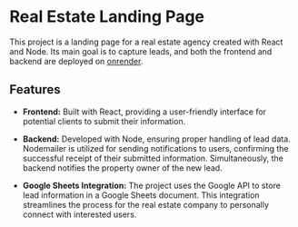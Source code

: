 # Real Estate Landing Page

This project is a landing page for a real estate agency created with React and Node. Its main goal is to capture leads, and both the frontend and backend are deployed on [onrender](https://onrender.com/).

## Features

- **Frontend:** Built with React, providing a user-friendly interface for potential clients to submit their information.

- **Backend:** Developed with Node, ensuring proper handling of lead data. Nodemailer is utilized for sending notifications to users, confirming the successful receipt of their submitted information. Simultaneously, the backend notifies the property owner of the new lead.

- **Google Sheets Integration:** The project uses the Google API to store lead information in a Google Sheets document. This integration streamlines the process for the real estate company to personally connect with interested users.